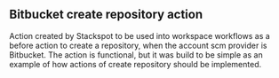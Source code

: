 ## Bitbucket create repository action

Action created by Stackspot to be used into workspace workflows as a before action to create a repository, when the account scm provider is Bitbucket.
The action is functional, but it was build to be simple as an example of how actions of create repository should be implemented.
